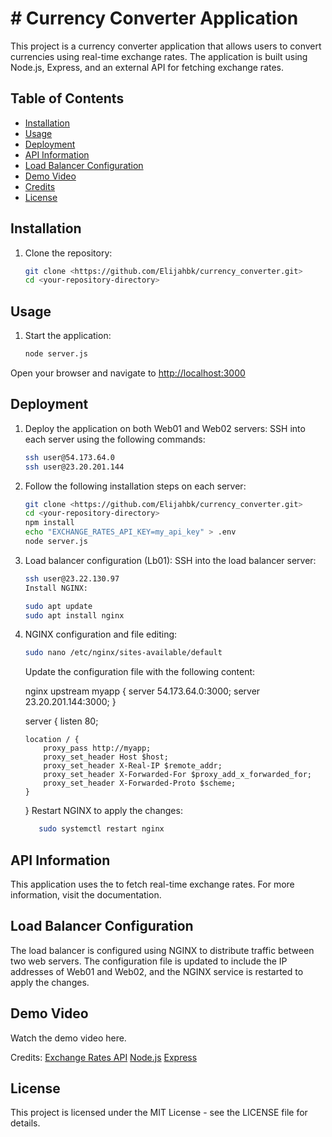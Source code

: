 # # Currency Converter Application

This project is a currency converter application that allows users to convert currencies using real-time exchange rates. The application is built using Node.js, Express, and an external API for fetching exchange rates.

## Table of Contents
- [Installation](#installation)
- [Usage](#usage)
- [Deployment](#deployment)
- [API Information](#api-information)
- [Load Balancer Configuration](#load-balancer-configuration)
- [Demo Video](#demo-video)
- [Credits](#credits)
- [License](#license)

## Installation
1. Clone the repository:
   ```bash
   git clone <https://github.com/Elijahbk/currency_converter.git>
   cd <your-repository-directory>
## Usage
1. Start the application:
   ```bash
   node server.js
Open your browser and navigate to <http://localhost:3000>
## Deployment
1. Deploy the application on both Web01 and Web02 servers:
   SSH into each server using the following commands:
   ```bash
   ssh user@54.173.64.0
   ssh user@23.20.201.144

2. Follow the following installation steps on each server:
   ```bash
   git clone <https://github.com/Elijahbk/currency_converter.git>
   cd <your-repository-directory>
   npm install
   echo "EXCHANGE_RATES_API_KEY=my_api_key" > .env
   node server.js
   ```
3. Load balancer configuration (Lb01):
   SSH into the load balancer server:
   ```bash
   ssh user@23.22.130.97
   Install NGINX:
   ```
   
   ```bash
   sudo apt update
   sudo apt install nginx
4. NGINX configuration and file editing:
   ```bash
   sudo nano /etc/nginx/sites-available/default
   ```
   Update the configuration file with the following content:

   nginx
   upstream myapp {
       server 54.173.64.0:3000;
       server 23.20.201.144:3000;
   }
   
   server {
       listen 80;
   
       location / {
           proxy_pass http://myapp;
           proxy_set_header Host $host;
           proxy_set_header X-Real-IP $remote_addr;
           proxy_set_header X-Forwarded-For $proxy_add_x_forwarded_for;
           proxy_set_header X-Forwarded-Proto $scheme;
       }
   }
   Restart NGINX to apply the changes:

   ```bash
      sudo systemctl restart nginx
   
## API Information
This application uses the <Exchange Rates API> to fetch real-time exchange rates. For more information, visit the <Exchange Rates API> documentation.

## Load Balancer Configuration
The load balancer is configured using NGINX to distribute traffic between two web servers. The configuration file is updated to include the IP addresses of Web01 and Web02, and the NGINX service is restarted to apply the changes.

## Demo Video
Watch the demo video here.

Credits:
[Exchange Rates API](https://exchangeratesapi.io)
[Node.js](https://nodejs.org/en)
[Express](https://expressjs.com)

## License
This project is licensed under the MIT License - see the LICENSE file for details.

